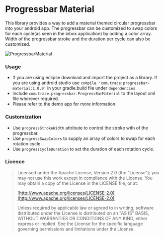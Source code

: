 # Progressbar Material

This library provides a way to add a material themed circular progressbar into your android app.
The progressbar can be customized to swap colors for each cycle(as seen in the inbox application) by adding a color array.
Width of the progressbar stroke and the duration per cycle can also be customized.

![ProgressbarMaterial](https://raw.github.com/akhilspillai/ProgressBarLP/master/screenshots.png)

### Usage 

* If you are using eclipse download and import the project as a library.
If you are using android studio use `compile 'com.trace:progressbar-material:1.0.0'` in your gradle.build file under `dependencies`.
* Include `com.trace.progressbar.ProgressBarMaterial` to the layout xml file wherever required.
* Please refer to the demo app for more information.

### Customization

* Use `progressStrokeWidth` attribute to control the stroke with of the progressbar.
* Use `progressSwapColors` to supply an array of colors to swap for each rotation cycle.
* Use `progressCycleDuration` to set the duration of each rotation cycle.

### Licence

> Licensed under the Apache License, Version 2.0 (the "License");
> you may not use this work except in compliance with the License.
> You may obtain a copy of the License in the LICENSE file, or at:
>
>  [http://www.apache.org/licenses/LICENSE-2.0](http://www.apache.org/licenses/LICENSE-2.0)
>
> Unless required by applicable law or agreed to in writing, software
> distributed under the License is distributed on an "AS IS" BASIS,
> WITHOUT WARRANTIES OR CONDITIONS OF ANY KIND, either express or implied.
> See the License for the specific language governing permissions and
> limitations under the License.
